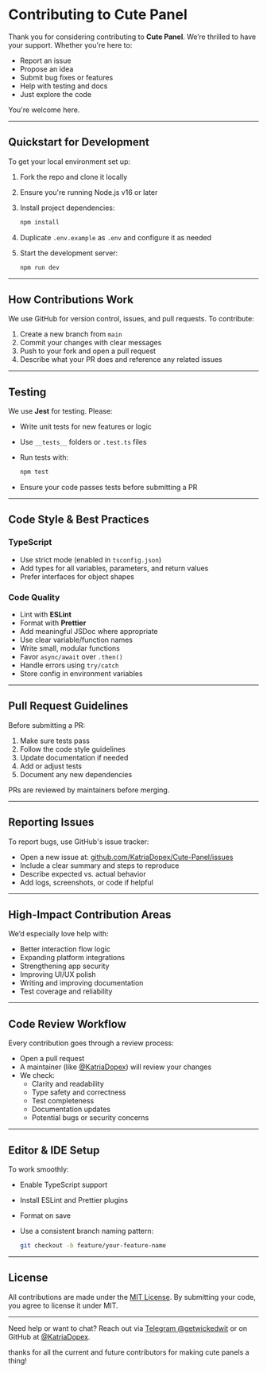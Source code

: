 # Contributing to Cute Panel

Thank you for considering contributing to **Cute Panel**. We’re thrilled to have your support. Whether you're here to:

- Report an issue
- Propose an idea
- Submit bug fixes or features
- Help with testing and docs
- Just explore the code

You're welcome here.

---

## Quickstart for Development

To get your local environment set up:

1. Fork the repo and clone it locally
2. Ensure you're running Node.js v16 or later
3. Install project dependencies:

   ```bash
   npm install
   ```

4. Duplicate `.env.example` as `.env` and configure it as needed
5. Start the development server:

   ```bash
   npm run dev
   ```

---

## How Contributions Work

We use GitHub for version control, issues, and pull requests. To contribute:

1. Create a new branch from `main`
2. Commit your changes with clear messages
3. Push to your fork and open a pull request
4. Describe what your PR does and reference any related issues

---

## Testing

We use **Jest** for testing. Please:

- Write unit tests for new features or logic
- Use `__tests__` folders or `.test.ts` files
- Run tests with:

  ```bash
  npm test
  ```

- Ensure your code passes tests before submitting a PR

---

## Code Style & Best Practices

### TypeScript

- Use strict mode (enabled in `tsconfig.json`)
- Add types for all variables, parameters, and return values
- Prefer interfaces for object shapes

### Code Quality

- Lint with **ESLint**
- Format with **Prettier**
- Add meaningful JSDoc where appropriate
- Use clear variable/function names
- Write small, modular functions
- Favor `async/await` over `.then()`
- Handle errors using `try/catch`
- Store config in environment variables

---

## Pull Request Guidelines

Before submitting a PR:

1. Make sure tests pass
2. Follow the code style guidelines
3. Update documentation if needed
4. Add or adjust tests
5. Document any new dependencies

PRs are reviewed by maintainers before merging.

---

## Reporting Issues

To report bugs, use GitHub's issue tracker:

- Open a new issue at: [github.com/KatriaDopex/Cute-Panel/issues](https://github.com/KatriaDopex/Cute-Panel/issues)
- Include a clear summary and steps to reproduce
- Describe expected vs. actual behavior
- Add logs, screenshots, or code if helpful

---

## High-Impact Contribution Areas

We’d especially love help with:

- Better interaction flow logic
- Expanding platform integrations
- Strengthening app security
- Improving UI/UX polish
- Writing and improving documentation
- Test coverage and reliability

---

## Code Review Workflow

Every contribution goes through a review process:

- Open a pull request
- A maintainer (like [@KatriaDopex](https://github.com/KatriaDopex)) will review your changes
- We check:
  - Clarity and readability
  - Type safety and correctness
  - Test completeness
  - Documentation updates
  - Potential bugs or security concerns

---

## Editor & IDE Setup

To work smoothly:

- Enable TypeScript support
- Install ESLint and Prettier plugins
- Format on save
- Use a consistent branch naming pattern:

  ```bash
  git checkout -b feature/your-feature-name
  ```

---

## License

All contributions are made under the [MIT License](LICENSE). By submitting your code, you agree to license it under MIT.

---

Need help or want to chat? Reach out via [Telegram @getwickedwit](https://t.me/getwickedwit) or on GitHub at [@KatriaDopex](https://github.com/KatriaDopex).

thanks for all the current and future contributors for making cute panels a thing!
